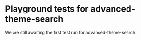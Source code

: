 # Playground tests for advanced-theme-search
We are still awaiting the first test run for advanced-theme-search.
